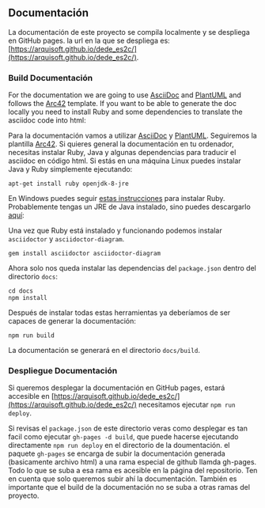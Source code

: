 ## Documentación
La documentación de este proyecto se compila localmente y se despliega en GitHub pages.
la url en la que se despliega es: [https://arquisoft.github.io/dede_es2c/](https://arquisoft.github.io/dede_es2c/).

### Build Documentación
For the documentation we are going to use [AsciiDoc](https://asciidoc.org/) and [PlantUML](https://plantuml.com) and follows the [Arc42](https://github.com/arc42/arc42-template) template. If you want to be able to generate the doc locally you need to install Ruby and some dependencies to translate the asciidoc code into html:

Para la documentación vamos a utilizar [AsciiDoc](https://asciidoc.org/) y [PlantUML](https://plantuml.com). Seguiremos la plantilla [Arc42](https://github.com/arc42/arc42-template). Si quieres general la documentación en tu ordenador, necesitas instalar Ruby, Java y algunas dependencias para traducir el asciidoc en código html. Si estás en una máquina Linux puedes instalar Java y Ruby simplemente ejecutando:

```shell
apt-get install ruby openjdk-8-jre
```

En Windows puedes seguir [estas instrucciones](https://www.ruby-lang.org/en/documentation/installation) para instalar Ruby. Probablemente tengas un JRE de Java instalado, sino puedes descargarlo [aquí](https://www.oracle.com/es/java/technologies/javase/javase8-archive-downloads.html): 

Una vez que Ruby está instalado y funcionando podemos instalar `asciidoctor` y `asciidoctor-diagram`.

```shell
gem install asciidoctor asciidoctor-diagram
```

Ahora solo nos queda instalar las dependencias del `package.json` dentro del directorio `docs`:

```shell
cd docs
npm install
```
Después de instalar todas estas herramientas ya deberíamos de ser capaces de generar la documentación:
```shell
npm run build
```
La documentación se generará en el directorio `docs/build`. 

### Despliegue Documentación
Si queremos desplegar la documentación en GitHub pages, estará accesible en [https://arquisoft.github.io/dede_es2c/](https://arquisoft.github.io/dede_es2c/) necesitamos ejecutar `npm run deploy`.

Si revisas el `package.json` de este directorio veras como desplegar es tan facil como ejecutar `gh-pages -d build`, que puede hacerse ejecutando directamente `npm run deploy` en el directorio de la doumentación. el paquete `gh-pages` se encarga de subir la documentación generada (basicamente archivo html) a una rama especial de github llamda gh-pages. Todo lo que se suba a esa rama es acesible en la página del repositorio. Ten en cuenta que solo queremos subir ahí la documentación. También es importante que el build de la documentación no se suba a otras ramas del proyecto.